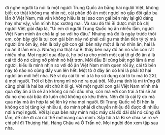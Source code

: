 đi nghe người ta nói là một người Trung Quốc ăn bằng hai người Việt, không biết có thật không mà nhìn nè, cái phần đồ ăn một người nó gấp đôi gấp ba lần ở Việt Nam, mà vẫn không hiểu là tại sao con gái bên này lại giữ dáng hay như vậy, vẫn mình hạc xương mai. Và sau đó thì Bi được một bà chị người Việt giải đáp là, "Ui em ơi người Trung Quốc họ ăn nhiều lắm, người Việt Nam mình ăn chả là gì so với họ đâu." Nhưng mà đó là ngày trước thôi em, còn bây giờ là tụi con gái bên này nó phái cái gu mà thần tiên tỷ tỷ mà người ốm ốm ấy, nên là bây giờ con gái bên này một á là nó nhìn ăn, hai là nó ăn ít lắm em ạ. Nhưng mà thật sự Bi thấy bên này đồ ăn nó vẫn còn rất nhiều nha. Mọi người qua đây á, họ bơ ra cho mình một cái tô gì đó ăn á là cái tô đó nó cũng nở phình nó hết trơn. Mới đầu Bi cũng bất ngờ lắm á mọi người, kiểu là mình nhìn so với đồ ăn Việt Nam mình quen rồi ấy, cái tô bên này tô nào nó cũng đầy vun lên hết. Một tô ở đây ăn có khi là phải từ hai người ăn mới hết nha. Nè ví dụ cái tô mì á là họ sử dụng cái tô to mà tô 2XL á mọi người. Trời ơi bên trong mì nó nở ra quá trời. Nếu mà tính là mì trứng đi cũng phải là hai ba vắt chứ ít ỏi gì. Với một người con gái Việt Nam mình mà qua đây ăn á là sẽ ăn không có nổi đâu nha, còn mà với con trai á thì sẽ ăn đủ no cho cái bữa đó luôn chứ không có kêu thêm. Nên đó là cái lý do mà qua này mà ăn hợp là sẽ lên ký nha mọi người. Đi Trung Quốc về Bi hên là không có bị tăng ký nhiều á, do mình phải di chuyển nhiều để được đi nhiều nơi á mọi người. Với lại qua bên này mình mặc mấy cái đồ dài dài nó cũng đã lắm, để che đi cái cơ thể mở mang của mình. Sắp tới á là Bi sẽ chia sẻ rõ về chi phí đi Thượng Hải, Hàng Châu và Ô Trấn nè. Mọi người đón xem tập sau nha.